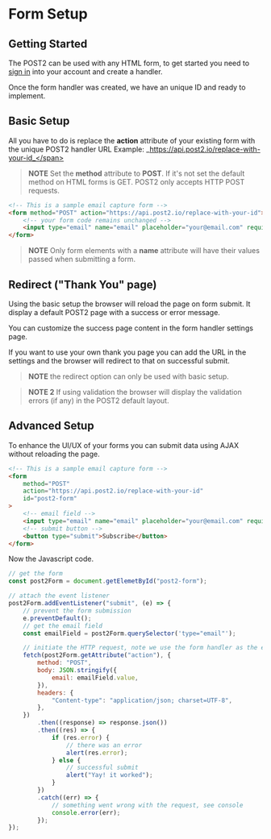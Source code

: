 # Form Setup

## Getting Started

The POST2 can be used with any HTML form, to get started you need to [sign in](https://app.post2.io) into your account and create a handler.

Once the form handler was created, we have an unique ID and ready to implement.

## Basic Setup

All you have to do is replace the **action** attribute of your existing form with the unique POST2 handler URL
Example: <span>_https://api.post2.io/replace-with-your-id_</span>

> **NOTE** Set the **method** attribute to **POST**. If it's not set the default method on HTML forms is GET.
> POST2 only accepts HTTP POST requests.

```html
<!-- This is a sample email capture form -->
<form method="POST" action="https://api.post2.io/replace-with-your-id">
    <!-- your form code remains unchanged -->
    <input type="email" name="email" placeholder="your@email.com" required />
</form>
```

> **NOTE** Only form elements with a **name** attribute will have their values passed when submitting a form.

## Redirect ("Thank You" page)

Using the basic setup the browser will reload the page on form submit. It display a default POST2 page with a success or error message.

You can customize the success page content in the form handler settings page.

If you want to use your own thank you page you can add the URL in the settings and the browser will redirect to that on successful submit.

> **NOTE** the redirect option can only be used with basic setup.

> **NOTE 2** If using validation the browser will display the validation errors (if any) in the POST2 default layout.

## Advanced Setup

To enhance the UI/UX of your forms you can submit data using AJAX without reloading the page.

```html
<!-- This is a sample email capture form -->
<form
    method="POST"
    action="https://api.post2.io/replace-with-your-id"
    id="post2-form"
>
    <!-- email field -->
    <input type="email" name="email" placeholder="your@email.com" required />
    <!-- submit button -->
    <button type="submit">Subscribe</button>
</form>
```

Now the Javascript code.

```javascript
// get the form
const post2Form = document.getElemetById("post2-form");

// attach the event listener
post2Form.addEventListener("submit", (e) => {
    // prevent the form submission
    e.preventDefault();
    // get the email field
    const emailField = post2Form.querySelector('type="email"');

    // initiate the HTTP request, note we use the form handler as the endpoint
    fetch(post2Form.getAttribute("action"), {
        method: "POST",
        body: JSON.stringify({
            email: emailField.value,
        }),
        headers: {
            "Content-type": "application/json; charset=UTF-8",
        },
    })
        .then((response) => response.json())
        .then((res) => {
            if (res.error) {
                // there was an error
                alert(res.error);
            } else {
                // successful submit
                alert("Yay! it worked");
            }
        })
        .catch((err) => {
            // something went wrong with the request, see console
            console.error(err);
        });
});
```

